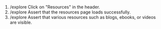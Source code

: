 1. /explore Click on "Resources" in the header.
2. /explore Assert that the resources page loads successfully.
3. /explore Assert that various resources such as blogs, ebooks, or videos are visible.